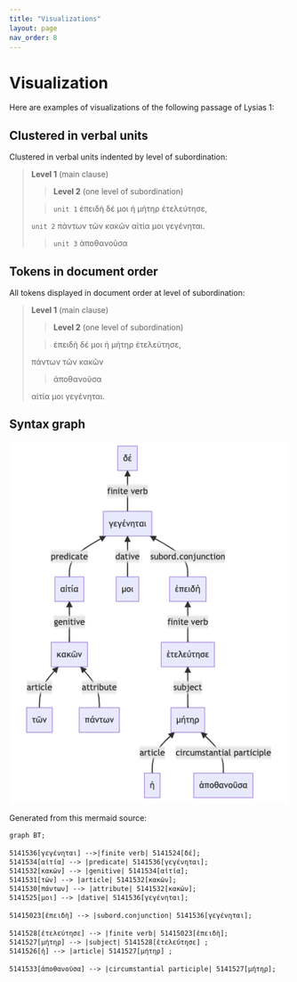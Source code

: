 ```yaml
---
title: "Visualizations"
layout: page
nav_order: 8
---
```



# Visualization


Here are examples of visualizations of the following passage of Lysias 1:


## Clustered in verbal units

Clustered in verbal units indented by level of subordination:

> **Level 1** (main clause)
>
>> **Level 2** (one level of subordination)
>
>> `unit 1` ἐπειδὴ δέ μοι ἡ μήτηρ ἐτελεύτησε,
>
> `unit 2` πάντων τῶν κακῶν αἰτία μοι γεγένηται.
>
>> `unit 3` ἀποθανοῦσα


## Tokens in document order

All tokens displayed in document order at level of subordination:

> **Level 1** (main clause)
>
>> **Level 2** (one level of subordination)
>
>
>> ἐπειδὴ δέ μοι ἡ μήτηρ ἐτελεύτησε,
>
>  πάντων τῶν κακῶν 
>
>> ἀποθανοῦσα
>
> αἰτία μοι γεγένηται.
 

## Syntax graph

![syntax graph](./syntax.png)

Generated from this mermaid source:
```mermaid
graph BT;

5141536[γεγένηται] -->|finite verb| 5141524[δέ];
5141534[αἰτία] --> |predicate| 5141536[γεγένηται];
5141532[κακῶν] --> |genitive| 5141534[αἰτία];
5141531[τῶν] --> |article| 5141532[κακῶν];
5141530[πάντων] --> |attribute| 5141532[κακῶν];
5141525[μοι] --> |dative| 5141536[γεγένηται];

51415023[ἐπειδὴ] --> |subord.conjunction| 5141536[γεγένηται];

5141528[ἐτελεύτησε] --> |finite verb| 51415023[ἐπειδὴ];
5141527[μήτηρ] --> |subject| 5141528[ἐτελεύτησε] ;
5141526[ἡ] --> |article| 5141527[μήτηρ] ;

5141533[ἀποθανοῦσα] --> |circumstantial participle| 5141527[μήτηρ];

```